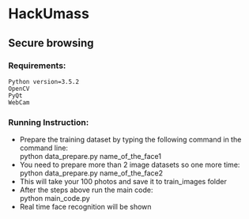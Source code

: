 # HackUmass

## Secure browsing

### Requirements:  
   
    Python version=3.5.2   
    OpenCV  
    PyQt  
    WebCam   
     
### Running Instruction:  
    
* Prepare the training dataset by typing the following command in the command line:  
   python data_prepare.py name_of_the_face1  
* You need to prepare more than 2 image datasets so one more time:  
   python data_prepare.py name_of_the_face2    
* This will take your 100 photos and save it to train_images folder  
* After the steps above run the main code:  
   python main_code.py    
* Real time face recognition will be shown  
    
